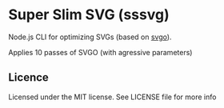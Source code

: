 # Super Slim SVG (sssvg)

Node.js CLI for optimizing SVGs (based on [svgo](https://github.com/svg/svgo)).

Applies 10 passes of SVGO (with agressive parameters)

## Licence

Licensed under the MIT license. See LICENSE file for more info

